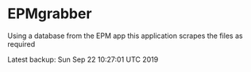 # EPMgrabber
Using a database from the EPM app this application scrapes the files as required


Latest backup: Sun Sep 22 10:27:01 UTC 2019
